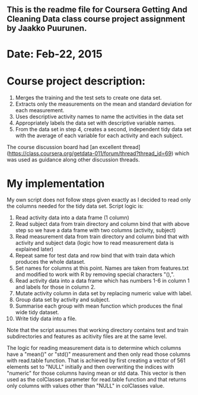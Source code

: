 ## This is the readme file for Coursera Getting And Cleaning Data class course project assignment by Jaakko Puurunen.

# Date: Feb-22, 2015

# Course project description:

1. Merges the training and the test sets to create one data set.
2. Extracts only the measurements on the mean and standard deviation for each measurement. 
3. Uses descriptive activity names to name the activities in the data set
4. Appropriately labels the data set with descriptive variable names. 
5. From the data set in step 4, creates a second, independent tidy data set with the average of each variable for each activity and each subject.

The course discussion board had [an excellent thread] (https://class.coursera.org/getdata-011/forum/thread?thread_id=69) which was used as guidance along other discussion threads.

# My implementation

My own script does not follow steps given exactly as I decided to read only the columns needed for the tidy data set. Script logic is:

1. Read activity data  into a data frame (1 column)
2. Read subject data from train directory and column bind that with above step so we have a data frame with two columns (activity, subject)
3. Read measurement data from train directory and column bind that with activity and subject data (logic how to read measurement data is explained later)
4. Repeat same for test data and row bind that with train data which produces the whole dataset.
5. Set names for columns at this point. Names are taken from features.txt and modified to work with R by removing special characters "(),".
6. Read activity data into a data frame which has numbers 1-6 in column 1 and labels for those in column 2.
7. Mutate activity column in data set by replacing numeric value with label.
8. Group data set by activity and subject.
9. Summarise each group with mean function which produces the final wide tidy dataset.
10. Write tidy data into a file.

Note that the script assumes that working directory contains test and train subdirectories and features as acitivity files are at the same level.

The logic for reading measurement data is to determine which columns have a "mean()" or "std()" measurement and then only read those columns with read.table function. That is achieved by first creating a vector of 561 elements set to "NULL" initially and then overwriting the indices with "numeric" for those columns having mean or std data. This vector is then used as the colClasses parameter for read.table function and that returns only columns with values other than "NULL" in colClasses value.